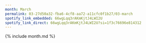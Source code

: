 ```yaml
---
month: March
permalink: 03-27d50a32-fba6-4cf8-aa72-a11cfc0f1b27/03-march
spotify_link_embedded: 66wgLqq3rAKmKjtJ4LWI2U
spotify_link_direct: 66wgLqq3rAKmKjtJ4LWI2U?si=1f3c76696e814312
---
```

{% include month.md %}
